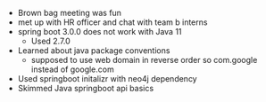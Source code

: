 - Brown bag meeting was fun
- met up with HR officer and chat with team b interns
- spring boot 3.0.0 does not work with Java 11
	- Used 2.7.0
- Learned about java package conventions
	- supposed to use web domain in reverse order so com.google instead of google.com
- Used springboot initalizr with neo4j dependency
- Skimmed Java springboot api basics